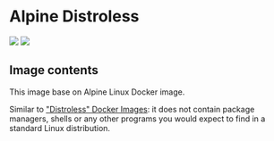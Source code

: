 # Alpine Distroless

[![](https://img.shields.io/microbadger/image-size/taobeier/alpine-distroless.svg)](https://hub.docker.com/r/taobeier/alpine-distroless)
[![](https://img.shields.io/docker/pulls/taobeier/alpine-distroless.svg)](https://hub.docker.com/r/taobeier/alpine-distroless)


## Image contents

This image base on Alpine Linux Docker image.

Similar to ["Distroless" Docker Images](https://github.com/GoogleContainerTools/distroless): it does not contain package managers, shells or any other programs you would expect to find in a standard Linux distribution.
